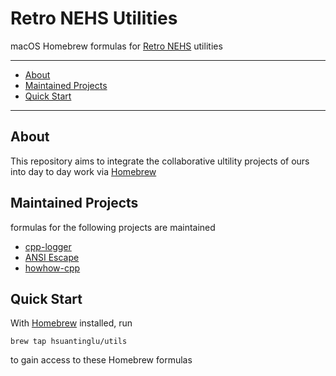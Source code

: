 # Retro NEHS Utilities

macOS Homebrew formulas for [Retro NEHS](https://github.com/retro-NEHS) utilities

---
- [About](#about)
- [Maintained Projects](maintained-projects)
- [Quick Start](#quick-start)
---

<a name="about"></a>
## About
This repository aims to integrate the collaborative ultility projects of ours into day to day work via [Homebrew](https://brew.sh)

<a name="maintained-projects"></a>
## Maintained Projects
formulas for the following projects are maintained
- [cpp-logger](https://github.com/AlexFxw/cpp-logger)
- [ANSI Escape](https://github.com/HsuanTingLu/ansi-escape)
- [howhow-cpp](https://github.com/HsuanTingLu/howhow-cpp)

<a name="quick-start"></a>
## Quick Start
With [Homebrew](https://brew.sh) installed, run
```Shell
brew tap hsuantinglu/utils
```
to gain access to these Homebrew formulas
